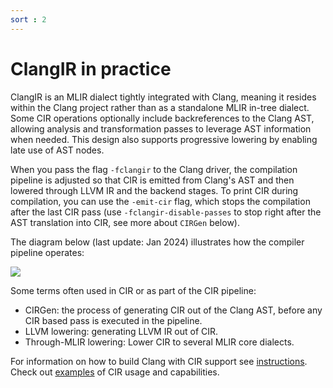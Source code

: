 ```yaml
---
sort : 2
---
```

# ClangIR in practice

ClangIR is an MLIR dialect tightly integrated with Clang, meaning it resides within the Clang project rather than as a standalone MLIR in-tree dialect. Some CIR operations optionally include backreferences to the Clang AST, allowing analysis and transformation passes to leverage AST information when needed. This design also supports progressive lowering by enabling late use of AST nodes.

When you pass the flag `-fclangir` to the Clang driver, the compilation pipeline is adjusted so that CIR is emitted from Clang's AST and then lowered through LLVM IR and the backend stages. To print CIR during compilation, you can use the `-emit-cir` flag, which stops the compilation after the last
CIR pass (use `-fclangir-disable-passes` to stop right after the AST translation into CIR, see more about `CIRGen` below).

The diagram below (last update: Jan 2024) illustrates how the compiler pipeline operates:

![](/Images/2024-Jan-Pipeline.png)

Some terms often used in CIR or as part of the CIR pipeline:

- CIRGen: the process of generating CIR out of the Clang AST, before any CIR based
pass is executed in the pipeline.
- LLVM lowering: generating LLVM IR out of CIR.
- Through-MLIR lowering: Lower CIR to several MLIR core dialects.

For information on how to build Clang with CIR support see
[instructions](https://llvm.github.io/clangir/GettingStarted/build-install.html).
Check out [examples](https://llvm.github.io/clangir/GettingStarted/examples.html)
of CIR usage and capabilities.
